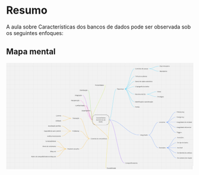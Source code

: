 # Resumo

A aula sobre Características dos bancos de dados pode ser observada sob os seguintes enfoques:

## Mapa mental

![Mapa mental da aula](../../../../../images/banco_de_dados/bancoDeDados22.png)
